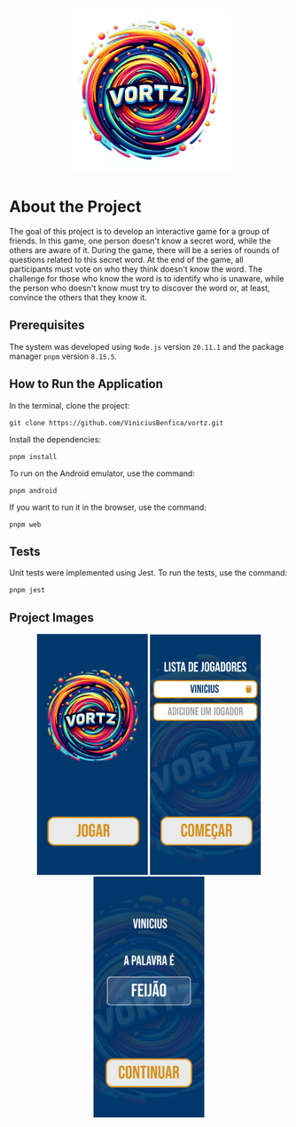 <div align="center">
    <img src="assets/images/logo.png" width="300">
</div>

# About the Project
The goal of this project is to develop an interactive game for a group of friends. In this game, one person doesn't know a secret word, while the others are aware of it. During the game, there will be a series of rounds of questions related to this secret word. At the end of the game, all participants must vote on who they think doesn't know the word. The challenge for those who know the word is to identify who is unaware, while the person who doesn't know must try to discover the word or, at least, convince the others that they know it.

## Prerequisites

The system was developed using `Node.js` version `20.11.1` and the package manager `pnpm` version `8.15.5`.

## How to Run the Application

In the terminal, clone the project:

```
git clone https://github.com/ViniciusBenfica/vortz.git
```

Install the dependencies:

```
pnpm install
```

To run on the Android emulator, use the command:

```
pnpm android
```

If you want to run it in the browser, use the command:

```
pnpm web
```

## Tests

Unit tests were implemented using Jest. To run the tests, use the command:

```
pnpm jest
```

## Project Images

<div align="center">
    <img src="assets/projectImages/start.png" width="200">
    <img src="assets/projectImages/players.png" width="200">
    <img src="assets/projectImages/word.png" width="200">
</div>